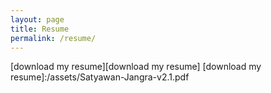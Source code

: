 ```yaml
---
layout: page
title: Resume
permalink: /resume/
---
```


[download my resume][download my resume]
[download my resume]:/assets/Satyawan-Jangra-v2.1.pdf
